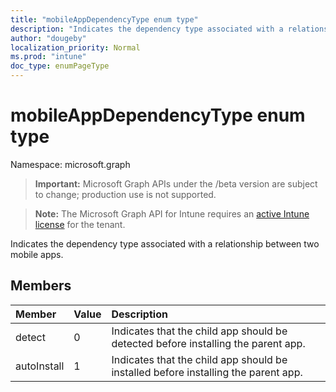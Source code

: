 ```yaml
---
title: "mobileAppDependencyType enum type"
description: "Indicates the dependency type associated with a relationship between two mobile apps."
author: "dougeby"
localization_priority: Normal
ms.prod: "intune"
doc_type: enumPageType
---
```


# mobileAppDependencyType enum type

Namespace: microsoft.graph

> **Important:** Microsoft Graph APIs under the /beta version are subject to change; production use is not supported.

> **Note:** The Microsoft Graph API for Intune requires an [active Intune license](https://go.microsoft.com/fwlink/?linkid=839381) for the tenant.

Indicates the dependency type associated with a relationship between two mobile apps.

## Members
|Member|Value|Description|
|:---|:---|:---|
|detect|0|Indicates that the child app should be detected before installing the parent app.|
|autoInstall|1|Indicates that the child app should be installed before installing the parent app.|




